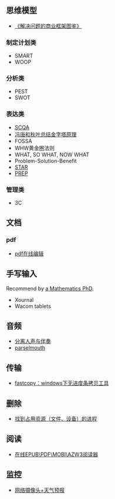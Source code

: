 ## 思维模型
- [《解决问题的商业框架图鉴》](https://book.douban.com/subject/35732232/)
### 制定计划类
- SMART
- WOOP
### 分析类
- PEST
- SWOT
### 表达类
- [SCQA](https://vicky968.medium.com/business-framework-f3bba83e80d2)
- [冯唐和秋叶总结金字塔原理](https://zhuanlan.zhihu.com/p/164674593)
- FOSSA
- WHW黄金圈法则
- WHAT, SO WHAT, NOW WHAT
- Problem-Solution-Benefit
- [STAR](https://en.wikipedia.org/wiki/Situation,_task,_action,_result)
- [PREP](https://zhuanlan.zhihu.com/p/376935805)
### 管理类
- 3C 
## 文档
### pdf
- [pdf在线编辑](smallpdf.com)
## 手写输入
Recommend by [a Mathematics PhD](https://castel.dev/post/research-workflow/). 
- Xournal
- Wacom tablets
## 音频
- [分离人声与伴奏](https://github.com/deezer/spleeter)
- [parselmouth](音频分析与可视化)
## 传输
- [fastcopy：windows下无进度条拷贝工具](https://fastcopy.jp/)
## 删除
- [找到占用资源（文件、设备）的进程](https://www.iobit.com/en/iobit-unlocker.php)
## 阅读
- [在线EPUB\PDF\MOBI\AZW3阅读器](https://www.neat-reader.cn/)
## 监控
- [网络摄像头+天气预报](https://www.ventusky.com/)
